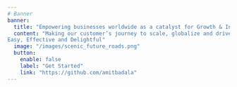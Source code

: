 ```yaml
---
# Banner
banner:
  title: "Empowering businesses worldwide as a catalyst for Growth & Innovation"
  content: "Making our customer’s journey to scale, globalize and drive sustainable growth 
Easy, Effective and Delightful"
  image: "/images/scenic_future_roads.png"
  button:
    enable: false
    label: "Get Started"
    link: "https://github.com/amitbadala"
---
```

